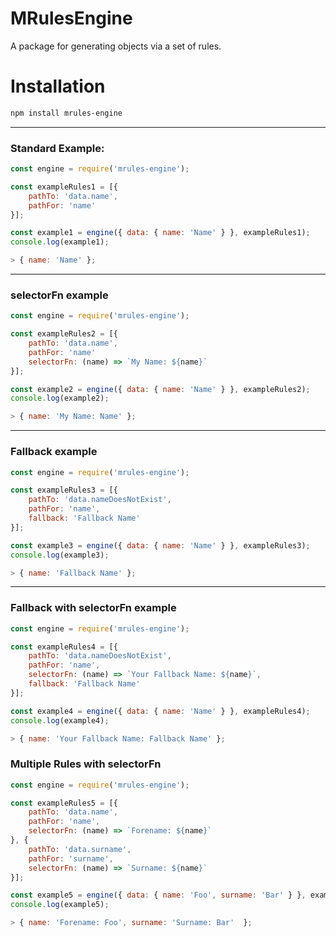 # MRulesEngine

A package for generating objects via a set of rules.

# Installation

```bash
npm install mrules-engine
```

---
### Standard Example:
```js
const engine = require('mrules-engine');

const exampleRules1 = [{
    pathTo: 'data.name',
    pathFor: 'name'
}];

const example1 = engine({ data: { name: 'Name' } }, exampleRules1);
console.log(example1);

> { name: 'Name' };

```

---
### selectorFn example
```js
const engine = require('mrules-engine');

const exampleRules2 = [{
    pathTo: 'data.name',
    pathFor: 'name'
    selectorFn: (name) => `My Name: ${name}`
}];

const example2 = engine({ data: { name: 'Name' } }, exampleRules2);
console.log(example2);

> { name: 'My Name: Name' };
```

---
### Fallback example

```js
const engine = require('mrules-engine');

const exampleRules3 = [{
    pathTo: 'data.nameDoesNotExist',
    pathFor: 'name',
    fallback: 'Fallback Name'
}];

const example3 = engine({ data: { name: 'Name' } }, exampleRules3);
console.log(example3);

> { name: 'Fallback Name' };
```

---
### Fallback with selectorFn example

```js
const engine = require('mrules-engine');

const exampleRules4 = [{
    pathTo: 'data.nameDoesNotExist',
    pathFor: 'name',
    selectorFn: (name) => `Your Fallback Name: ${name}`,
    fallback: 'Fallback Name'
}];

const example4 = engine({ data: { name: 'Name' } }, exampleRules4);
console.log(example4);

> { name: 'Your Fallback Name: Fallback Name' };
```

### Multiple Rules with selectorFn

```js
const engine = require('mrules-engine');

const exampleRules5 = [{
    pathTo: 'data.name',
    pathFor: 'name',
    selectorFn: (name) => `Forename: ${name}`
}, {
    pathTo: 'data.surname',
    pathFor: 'surname',
    selectorFn: (name) => `Surname: ${name}`
}];

const example5 = engine({ data: { name: 'Foo', surname: 'Bar' } }, exampleRules5);
console.log(example5);

> { name: 'Forename: Foo', surname: 'Surname: Bar'  };
```
